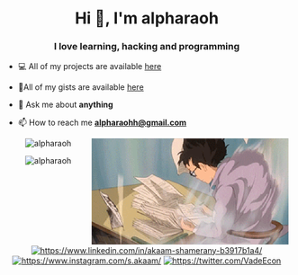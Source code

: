 <h1 align="center">Hi 👋, I'm alpharaoh </h1>
<h3 align="center">I love learning, hacking and programming  </h3>

<p align="left">

- 💻 All of my projects are available [here](https://github.com/alpharaoh?tab=repositories)
- 👨‍All of my gists are available [here](https://gist.github.com/alpharaoh)

- 💬 Ask me about **anything**

- 📫 How to reach me **alpharaohh@gmail.com**

<p align="center"> 
 <img src="https://github-readme-stats.vercel.app/api?username=alpharaoh&show_icons=true" alt="alpharaoh" />
 <img align="right" src="https://github.com/alpharaoh/alpharaoh/blob/master/graphics/1_UIlCwKWk6hl-RGTTJMXIwA.gif" width="350">
</p>

<p align="center">
<img src="https://komarev.com/ghpvc/?username=alpharaoh" alt="alpharaoh" />
<a href="https://www.linkedin.com/in/akaam-shamerany-b3917b1a4/" target="blank"><img align="center" src="https://cdn.jsdelivr.net/npm/simple-icons@3.0.1/icons/linkedin.svg" alt="https://www.linkedin.com/in/akaam-shamerany-b3917b1a4/" height="20" width="20" /></a>
  <a href="https://www.instagram.com/s.akaam/" target="blank"><img align="center" src="https://cdn.jsdelivr.net/npm/simple-icons@3.0.1/icons/instagram.svg" alt="https://www.instagram.com/s.akaam/" height="20" width="20" /></a>
 <a href="https://twitter.com/VadeEcon" target="blank"><img align="center" src="https://cdn.jsdelivr.net/npm/simple-icons@3.0.1/icons/twitter.svg" alt="https://twitter.com/VadeEcon" height="20" width="20" /></a>

</p>

